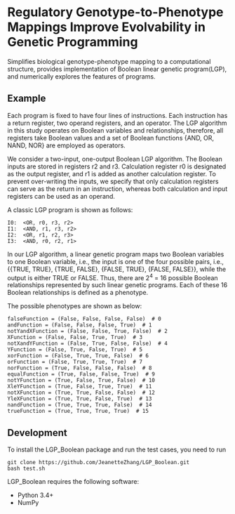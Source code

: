 # Regulatory Genotype-to-Phenotype Mappings Improve Evolvability in Genetic Programming
Simplifies biological genotype-phenotype mapping to a computational structure,
provides implementation of Boolean linear genetic program(LGP),
and numerically explores the features of programs.

## Example
Each program is fixed to have four lines of instructions.
Each instruction has a return register, two operand registers, and an operator. 
The LGP algorithm in this study operates on Boolean variables and relationships,
therefore, all registers take Boolean values 
and a set of Boolean functions {AND, OR, NAND, NOR} are employed as operators.

We consider a two-input, one-output Boolean LGP algorithm.
The Boolean inputs are stored in registers r2 and r3.
Calculation register r0 is designated as the output register,
and r1 is added as another calculation register.
To prevent over-writing the inputs, 
we specify that only calculation registers can serve as the return in an instruction,
whereas both calculation and input registers can be used as an operand.

A classic LGP program is shown as follows:
```
I0:  <OR, r0, r3, r2>
I1:  <AND, r1, r3, r2>
I2:  <OR, r1, r2, r3>
I3:  <AND, r0, r2, r1>
```

In our LGP algorithm, 
a linear genetic program maps two Boolean variables to one Boolean variable,
i.e., the input is one of the four possible pairs, 
i.e., {{TRUE, TRUE}, {TRUE, FALSE}, {FALSE, TRUE}, {FALSE, FALSE}},
while the output is either TRUE or FALSE.
Thus, there are 2<sup>4</sup> = 16 possible Boolean relationships represented by such linear genetic programs.
Each of these 16 Boolean relationships is defined as a phenotype.

The possible phenotypes are shown as below:
```
falseFunction = (False, False, False, False)  # 0
andFunction = (False, False, False, True)  # 1
notYandXFunction = (False, False, True, False)  # 2
XFunction = (False, False, True, True)  # 3
notXandYFunction = (False, True, False, False)  # 4
YFunction = (False, True, False, True)  # 5
xorFunction = (False, True, True, False)  # 6
orFunction = (False, True, True, True)  # 7
norFunction = (True, False, False, False)  # 8
equalFunction = (True, False, False, True)  # 9
notYFunction = (True, False, True, False)  # 10
XleYFunction = (True, False, True, True)  # 11
notXFunction = (True, True, False, False)  # 12
YleXFunction = (True, True, False, True)  # 13
nandFunction = (True, True, True, False)  # 14
trueFunction = (True, True, True, True)  # 15
```

## Development
To install the LGP_Boolean package and run the test cases, you need to run
```
git clone https://github.com/JeanetteZhang/LGP_Boolean.git
bash test.sh
```
LGP_Boolean requires the following software:

- Python 3.4+
- NumPy